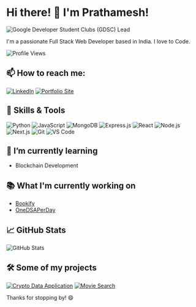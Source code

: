 # Hi there! 👋 I'm Prathamesh!

![Google Developer Student Clubs (GDSC) Lead](https://img.shields.io/badge/GDSC%20Lead-Active-blue?style=flat-square&logo=google)

I'm a passionate Full Stack Web Developer based in India. I love to Code. 

![Profile Views](https://komarev.com/ghpvc/?username=prathamsakhare&color=blueviolet)

## 📫 How to reach me:

[![LinkedIn](https://img.shields.io/badge/LinkedIn-Prathamesh-blue?style=flat-square&logo=linkedin)](https://www.linkedin.com/in/prathampsakhare/)
[![Portfolio Site](https://img.shields.io/badge/Website-YourWebsite-blue?style=flat-square&logo=google-chrome)](https://tiny-pixie-c79520.netlify.app/)

## 💼 Skills & Tools

![Python](https://img.shields.io/badge/Python-Expert-blue?style=flat-square&logo=python)
![JavaScript](https://img.shields.io/badge/JavaScript-Expert-blue?style=flat-square&logo=javascript)
![MongoDB](https://img.shields.io/badge/MongoDB-Intermediate-blue?style=flat-square&logo=mongodb)
![Express.js](https://img.shields.io/badge/Express.js-Intermediate-blue?style=flat-square&logo=express)
![React](https://img.shields.io/badge/React-Expert-blue?style=flat-square&logo=react)
![Node.js](https://img.shields.io/badge/Node.js-Intermediate-blue?style=flat-square&logo=node.js)
![Next.js](https://img.shields.io/badge/Next.js-Intermediate-blue?style=flat-square&logo=next.js)
![Git](https://img.shields.io/badge/Git-Expert-blue?style=flat-square&logo=git)
![VS Code](https://img.shields.io/badge/VS%20Code-Expert-blue?style=flat-square&logo=visual-studio-code)

## 🌱 I’m currently learning

- Blockchain Development

## 📚 What I'm currently working on

- [Bookify](https://github.com/prathamsakhare/bookify)
- [OneDSAPerDay](https://github.com/prathamsakhare/onedsaperday)

## 📈 GitHub Stats

![GitHub Stats](https://github-readme-stats.vercel.app/api?username=prathamsakhare&show_icons=true&theme=radical)

## 🛠️ Some of my projects

[![Crypto Data Application](https://github-readme-stats.vercel.app/api/pin/?username=prathamsakhare&repo=CryptoDataApplication&theme=radical)](https://github.com/prathamsakhare/CryptoDataApplication)
[![Movie Search](https://github-readme-stats.vercel.app/api/pin/?username=prathamsakhare&repo=Movie-Search&theme=radical)](https://github.com/prathamsakhare/Movie-Search)


Thanks for stopping by! 😄

